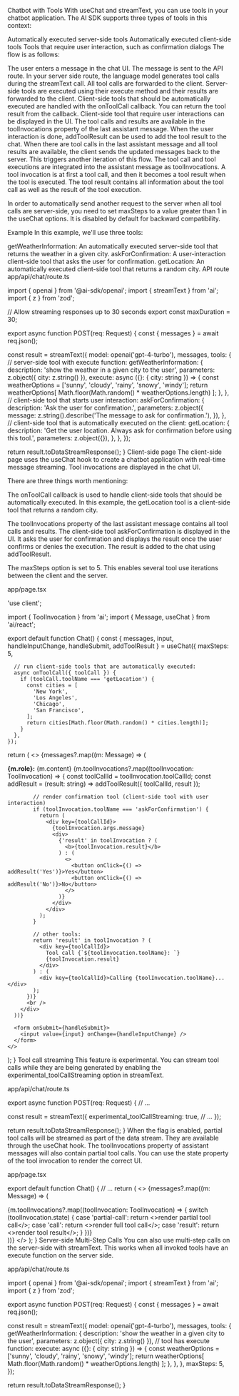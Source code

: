 Chatbot with Tools
With useChat and streamText, you can use tools in your chatbot application. The AI SDK supports three types of tools in this context:

Automatically executed server-side tools
Automatically executed client-side tools
Tools that require user interaction, such as confirmation dialogs
The flow is as follows:

The user enters a message in the chat UI.
The message is sent to the API route.
In your server side route, the language model generates tool calls during the streamText call.
All tool calls are forwarded to the client.
Server-side tools are executed using their execute method and their results are forwarded to the client.
Client-side tools that should be automatically executed are handled with the onToolCall callback. You can return the tool result from the callback.
Client-side tool that require user interactions can be displayed in the UI. The tool calls and results are available in the toolInvocations property of the last assistant message.
When the user interaction is done, addToolResult can be used to add the tool result to the chat.
When there are tool calls in the last assistant message and all tool results are available, the client sends the updated messages back to the server. This triggers another iteration of this flow.
The tool call and tool executions are integrated into the assistant message as toolInvocations. A tool invocation is at first a tool call, and then it becomes a tool result when the tool is executed. The tool result contains all information about the tool call as well as the result of the tool execution.

In order to automatically send another request to the server when all tool calls are server-side, you need to set maxSteps to a value greater than 1 in the useChat options. It is disabled by default for backward compatibility.

Example
In this example, we'll use three tools:

getWeatherInformation: An automatically executed server-side tool that returns the weather in a given city.
askForConfirmation: A user-interaction client-side tool that asks the user for confirmation.
getLocation: An automatically executed client-side tool that returns a random city.
API route
app/api/chat/route.ts

import { openai } from '@ai-sdk/openai';
import { streamText } from 'ai';
import { z } from 'zod';

// Allow streaming responses up to 30 seconds
export const maxDuration = 30;

export async function POST(req: Request) {
  const { messages } = await req.json();

  const result = streamText({
    model: openai('gpt-4-turbo'),
    messages,
    tools: {
      // server-side tool with execute function:
      getWeatherInformation: {
        description: 'show the weather in a given city to the user',
        parameters: z.object({ city: z.string() }),
        execute: async ({}: { city: string }) => {
          const weatherOptions = ['sunny', 'cloudy', 'rainy', 'snowy', 'windy'];
          return weatherOptions[
            Math.floor(Math.random() * weatherOptions.length)
          ];
        },
      },
      // client-side tool that starts user interaction:
      askForConfirmation: {
        description: 'Ask the user for confirmation.',
        parameters: z.object({
          message: z.string().describe('The message to ask for confirmation.'),
        }),
      },
      // client-side tool that is automatically executed on the client:
      getLocation: {
        description:
          'Get the user location. Always ask for confirmation before using this tool.',
        parameters: z.object({}),
      },
    },
  });

  return result.toDataStreamResponse();
}
Client-side page
The client-side page uses the useChat hook to create a chatbot application with real-time message streaming. Tool invocations are displayed in the chat UI.

There are three things worth mentioning:

The onToolCall callback is used to handle client-side tools that should be automatically executed. In this example, the getLocation tool is a client-side tool that returns a random city.

The toolInvocations property of the last assistant message contains all tool calls and results. The client-side tool askForConfirmation is displayed in the UI. It asks the user for confirmation and displays the result once the user confirms or denies the execution. The result is added to the chat using addToolResult.

The maxSteps option is set to 5. This enables several tool use iterations between the client and the server.

app/page.tsx

'use client';

import { ToolInvocation } from 'ai';
import { Message, useChat } from 'ai/react';

export default function Chat() {
  const { messages, input, handleInputChange, handleSubmit, addToolResult } =
    useChat({
      maxSteps: 5,

      // run client-side tools that are automatically executed:
      async onToolCall({ toolCall }) {
        if (toolCall.toolName === 'getLocation') {
          const cities = [
            'New York',
            'Los Angeles',
            'Chicago',
            'San Francisco',
          ];
          return cities[Math.floor(Math.random() * cities.length)];
        }
      },
    });

  return (
    <>
      {messages?.map((m: Message) => (
        <div key={m.id}>
          <strong>{m.role}:</strong>
          {m.content}
          {m.toolInvocations?.map((toolInvocation: ToolInvocation) => {
            const toolCallId = toolInvocation.toolCallId;
            const addResult = (result: string) =>
              addToolResult({ toolCallId, result });

            // render confirmation tool (client-side tool with user interaction)
            if (toolInvocation.toolName === 'askForConfirmation') {
              return (
                <div key={toolCallId}>
                  {toolInvocation.args.message}
                  <div>
                    {'result' in toolInvocation ? (
                      <b>{toolInvocation.result}</b>
                    ) : (
                      <>
                        <button onClick={() => addResult('Yes')}>Yes</button>
                        <button onClick={() => addResult('No')}>No</button>
                      </>
                    )}
                  </div>
                </div>
              );
            }

            // other tools:
            return 'result' in toolInvocation ? (
              <div key={toolCallId}>
                Tool call {`${toolInvocation.toolName}: `}
                {toolInvocation.result}
              </div>
            ) : (
              <div key={toolCallId}>Calling {toolInvocation.toolName}...</div>
            );
          })}
          <br />
        </div>
      ))}

      <form onSubmit={handleSubmit}>
        <input value={input} onChange={handleInputChange} />
      </form>
    </>
  );
}
Tool call streaming
This feature is experimental.
You can stream tool calls while they are being generated by enabling the experimental_toolCallStreaming option in streamText.

app/api/chat/route.ts

export async function POST(req: Request) {
  // ...

  const result = streamText({
    experimental_toolCallStreaming: true,
    // ...
  });

  return result.toDataStreamResponse();
}
When the flag is enabled, partial tool calls will be streamed as part of the data stream. They are available through the useChat hook. The toolInvocations property of assistant messages will also contain partial tool calls. You can use the state property of the tool invocation to render the correct UI.

app/page.tsx

export default function Chat() {
  // ...
  return (
    <>
      {messages?.map((m: Message) => (
        <div key={m.id}>
          {m.toolInvocations?.map((toolInvocation: ToolInvocation) => {
            switch (toolInvocation.state) {
              case 'partial-call':
                return <>render partial tool call</>;
              case 'call':
                return <>render full tool call</>;
              case 'result':
                return <>render tool result</>;
            }
          })}
        </div>
      ))}
    </>
  );
}
Server-side Multi-Step Calls
You can also use multi-step calls on the server-side with streamText. This works when all invoked tools have an execute function on the server side.

app/api/chat/route.ts

import { openai } from '@ai-sdk/openai';
import { streamText } from 'ai';
import { z } from 'zod';

export async function POST(req: Request) {
  const { messages } = await req.json();

  const result = streamText({
    model: openai('gpt-4-turbo'),
    messages,
    tools: {
      getWeatherInformation: {
        description: 'show the weather in a given city to the user',
        parameters: z.object({ city: z.string() }),
        // tool has execute function:
        execute: async ({}: { city: string }) => {
          const weatherOptions = ['sunny', 'cloudy', 'rainy', 'snowy', 'windy'];
          return weatherOptions[
            Math.floor(Math.random() * weatherOptions.length)
          ];
        },
      },
    },
    maxSteps: 5,
  });

  return result.toDataStreamResponse();
}